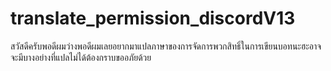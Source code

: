 # translate_permission_discordV13

สวัสดีครับพอดีผมว่างพอดีผมเลยอยากมาแปลภาษาของการจัดการพวกสิทธิ์ในการเขียนบอทนะฮะอาจจะมีบางอย่างที่แปลไม่ได้ต้องกราบขออภัยด้วย
